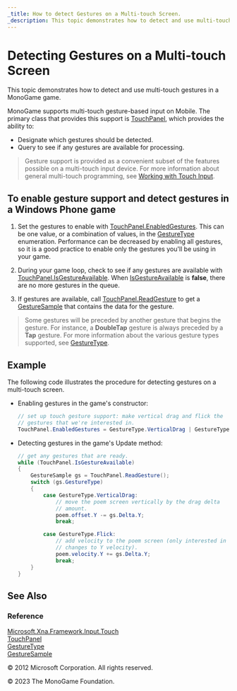 ```yaml
---
_title: How to detect Gestures on a Multi-touch Screen.
_description: This topic demonstrates how to detect and use multi-touch gestures in a MonoGame game.
---
```


# Detecting Gestures on a Multi-touch Screen

This topic demonstrates how to detect and use multi-touch gestures in a MonoGame game.

MonoGame supports multi-touch gesture-based input on Mobile. The primary class that provides this support is [TouchPanel](xref:Microsoft.Xna.Framework.Input.Touch.TouchPanel), which provides the ability to:

* Designate which gestures should be detected.
* Query to see if any gestures are available for processing.

> Gesture support is provided as a convenient subset of the features possible on a multi-touch input device. For more information about general multi-touch programming, see [Working with Touch Input](HowTo_UsemultitouchInput.md).

## To enable gesture support and detect gestures in a Windows Phone game

1. Set the gestures to enable with [TouchPanel.EnabledGestures](xref:Microsoft.Xna.Framework.Input.Touch.TouchPanel.EnabledGestures). This can be one value, or a combination of values, in the [GestureType](xref:Microsoft.Xna.Framework.Input.Touch.GestureType) enumeration. Performance can be decreased by enabling all gestures, so it is a good practice to enable only the gestures you'll be using in your game.

2. During your game loop, check to see if any gestures are available with [TouchPanel.IsGestureAvailable](xref:Microsoft.Xna.Framework.Input.Touch.TouchPanel.IsGestureAvailable). When [IsGestureAvailable](xref:Microsoft.Xna.Framework.Input.Touch.TouchPanel.IsGestureAvailable) is **false**, there are no more gestures in the queue.

3. If gestures are available, call [TouchPanel.ReadGesture](xref:Microsoft.Xna.Framework.Input.Touch.TouchPanel.ReadGesture) to get a [GestureSample](xref:Microsoft.Xna.Framework.Input.Touch.GestureSample) that contains the data for the gesture.

> Some gestures will be preceded by another gesture that begins the gesture. For instance, a **DoubleTap** gesture is always preceded by a **Tap** gesture. For more information about the various gesture types supported, see [GestureType](xref:Microsoft.Xna.Framework.Input.Touch.GestureType).

## Example

The following code illustrates the procedure for detecting gestures on a multi-touch screen.

* Enabling gestures in the game's constructor:

    ```csharp
    // set up touch gesture support: make vertical drag and flick the
    // gestures that we're interested in.
    TouchPanel.EnabledGestures = GestureType.VerticalDrag | GestureType.Flick;
    ```

* Detecting gestures in the game's Update method:

    ```csharp
    // get any gestures that are ready.
    while (TouchPanel.IsGestureAvailable)
    {
        GestureSample gs = TouchPanel.ReadGesture();
        switch (gs.GestureType)
        {
            case GestureType.VerticalDrag:
                // move the poem screen vertically by the drag delta
                // amount.
                poem.offset.Y -= gs.Delta.Y;
                break;

            case GestureType.Flick:
                // add velocity to the poem screen (only interested in
                // changes to Y velocity).
                poem.velocity.Y += gs.Delta.Y;
                break;
        }
    }
    ```

## See Also

### Reference

[Microsoft.Xna.Framework.Input.Touch](xref:Microsoft.Xna.Framework.Input.Touch)  
[TouchPanel](xref:Microsoft.Xna.Framework.Input.Touch.TouchPanel)  
[GestureType](xref:Microsoft.Xna.Framework.Input.Touch.GestureType)  
[GestureSample](xref:Microsoft.Xna.Framework.Input.Touch.GestureSample)  

© 2012 Microsoft Corporation. All rights reserved.  

© 2023 The MonoGame Foundation.
